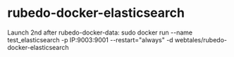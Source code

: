 # rubedo-docker-elasticsearch
Launch 2nd after rubedo-docker-data:
sudo docker run --name test_elasticsearch -p IP:9003:9001 --restart="always" -d webtales/rubedo-docker-elasticsearch